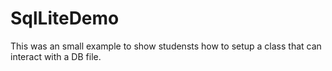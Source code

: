 # SqlLiteDemo

This was an small example to show studensts how to setup a class that can interact with a DB file. 
